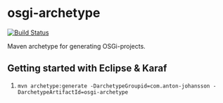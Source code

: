 # osgi-archetype

[![Build Status](https://travis-ci.org/anton-johansson/osgi-archetype.svg?branch=master)](https://travis-ci.org/anton-johansson/osgi-archetype)

Maven archetype for generating OSGi-projects.


## Getting started with Eclipse & Karaf
  1. ```mvn archetype:generate -DarchetypeGroupid=com.anton-johansson -DarchetypeArtifactId=osgi-archetype```
